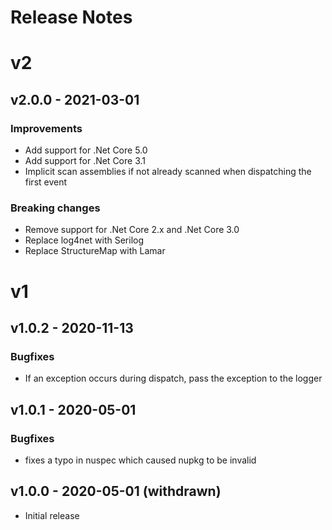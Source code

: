 # Release Notes

# v2

## v2.0.0 - 2021-03-01

### Improvements

* Add support for .Net Core 5.0
* Add support for .Net Core 3.1
* Implicit scan assemblies if not already scanned when dispatching the first event

### Breaking changes

* Remove support for .Net Core 2.x and .Net Core 3.0
* Replace log4net with Serilog
* Replace StructureMap with Lamar

# v1

## v1.0.2 - 2020-11-13

### Bugfixes

* If an exception occurs during dispatch, pass the exception to the logger

## v1.0.1 - 2020-05-01

### Bugfixes

* fixes a typo in nuspec which caused nupkg to be invalid

## v1.0.0 - 2020-05-01 (withdrawn)

* Initial release